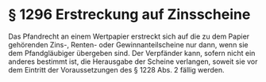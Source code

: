 # § 1296 Erstreckung auf Zinsscheine
Das Pfandrecht an einem Wertpapier erstreckt sich auf die zu dem Papier gehörenden Zins-, Renten- oder Gewinnanteilscheine nur dann, wenn sie dem Pfandgläubiger übergeben sind. Der Verpfänder kann, sofern nicht ein anderes bestimmt ist, die Herausgabe der Scheine verlangen, soweit sie vor dem Eintritt der Voraussetzungen des § 1228 Abs. 2 fällig werden.